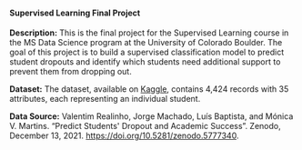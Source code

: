 #### Supervised Learning Final Project

**Description:** This is the final project for the Supervised Learning course in the MS Data Science program at the University of Colorado Boulder. The goal of this project is to build a supervised classification model to predict student dropouts and identify which students need additional support to prevent them from dropping out.

**Dataset:** The dataset, available on [Kaggle](https://www.kaggle.com/datasets/thedevastator/higher-education-predictors-of-student-retention/data), contains 4,424 records with 35 attributes, each representing an individual student.

**Data Source:** Valentim Realinho, Jorge Machado, Luís Baptista, and Mónica V. Martins. “Predict Students' Dropout and Academic Success”. Zenodo, December 13, 2021. https://doi.org/10.5281/zenodo.5777340. 
